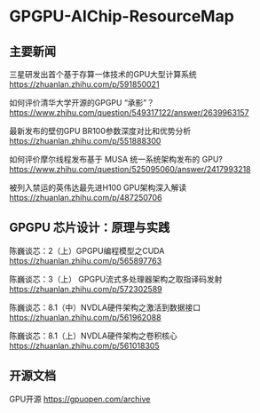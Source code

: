 # GPGPU-AIChip-ResourceMap

## 主要新闻 

三星研发出首个基于存算一体技术的GPU大型计算系统  https://zhuanlan.zhihu.com/p/591850021

如何评价清华大学开源的GPGPU “承影”？  https://www.zhihu.com/question/549317122/answer/2639963157

最新发布的壁仞GPU BR100参数深度对比和优势分析  https://zhuanlan.zhihu.com/p/551888300

如何评价摩尔线程发布基于 MUSA 统一系统架构发布的 GPU?  https://www.zhihu.com/question/525095060/answer/2417993218

被列入禁运的英伟达最先进H100 GPU架构深入解读  https://zhuanlan.zhihu.com/p/487250706


## GPGPU 芯片设计：原理与实践

陈巍谈芯：2（上）GPGPU编程模型之CUDA  https://zhuanlan.zhihu.com/p/565897763

陈巍谈芯：3（上） GPGPU流式多处理器架构之取指译码发射  https://zhuanlan.zhihu.com/p/572302589

陈巍谈芯：8.1（中）NVDLA硬件架构之激活到数据接口  https://zhuanlan.zhihu.com/p/561962088

陈巍谈芯：8.1（上）NVDLA硬件架构之卷积核心  https://zhuanlan.zhihu.com/p/561018305

## 开源文档

GPU开源 https://gpuopen.com/archive


